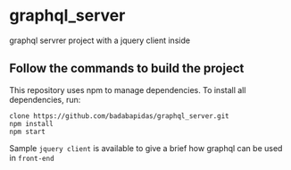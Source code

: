 # graphql_server
graphql servrer project with a jquery client inside


## Follow the commands to build the project

This repository uses npm to manage dependencies. To install all dependencies, run:

```
clone https://github.com/badabapidas/graphql_server.git
npm install
npm start
```

 Sample `jquery client` is available to give a brief how graphql can be used in `front-end`



